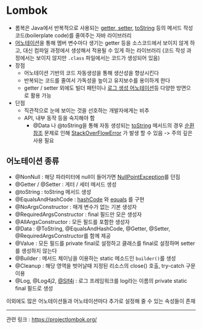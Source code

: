 # Lombok

- 롬복은 Java에서 반복적으로 사용되는 [getter, setter](자바%20빈%20규약.md), [toString](toString.md) 등의 메서드 작성 코드(boilerplate code)를 줄여주는 자바 라이브러리 
- [어노테이션](어노테이션.md)을 통해 멤버 변수마다 생기는 getter 등을 소스코드에서 보이지 않게 하고, 대신 컴파일 과정에서 생성해서 적용될 수 있게 하는 라이브러리 (코드 작성 과정에서는 보이지 않지만 `.class` 파일에서는 코드가 생성되어 있음)
- 장점
	- 어노테이션 기반의 코드 자동생성을 통해 생산성을 향상시킨다
	- 반복되는 코드를 줄여서 가독성을 높이고 유지보수를 용이하게 한다
	- getter / setter 외에도 빌더 패턴이나 [로그 생성 어노테이션](Slf4j.md)등 다양한 방면으로 활용 가능
- 단점
	- 직관적으로 눈에 보이는 것을 선호하는 개발자에게는 비추
	- API, 내부 동작 등을 숙지해야 함
		- @Data 나 @toString을 통해 자동 생성되는 [toString](toString.md) 메서드의 경우 [순환 참조](순환%20참조.md) 문제로 인해 [StackOverFlowError](StackOverFlowError.md) 가 발생 할 수 있음 -> 주의 깊은 사용 필요

## 어노테이션 종류

- @NonNull : 해당 파라미터에 null이 들어가면 [NullPointException](NullPointException.md)를 던짐
- @Getter / @Setter : 게터 / 세터 메서드 생성
- @toString : toString 메서드 생성
- @EqualsAndHashCode : [hashCode](hashCode) 와 [equals](equals) 를 구현
- @NoArgsConstructor : 매개 변수가 없는 기본 생성자
- @RequiredArgsConstructor : final 필드만 모은 생성자
- @AllArgsConstructor : 모든 필드를 포함한 생성자
- @Data : @ToString, @EqualsAndHashCode, @Getter, @Setter, @RequiredArgsConstructor를 함께 제공
- @Value : 모든 필드를 private final로 설정하고 클래스를 final로 설정하며 setter를 생성하지 않는다
- @Builder : 메서드 체이닝을 이용하는 static 메소드인 `builder()`를 생성
- @Cleanup : 해당 영역을 벗어날때 지정된 리소스의 close() 호출, try-catch 구문 이용
- @Log, @Log4j2, [@Slf4j](Slf4j.md) : 로그 프레임워크를 log라는 이름의 private static final 필드로 생성

이외에도 많은 어노테이션들과 어노테이션마다 추가로 설정해 줄 수 있는 속성들이 존재



---
관련 링크 : https://projectlombok.org/